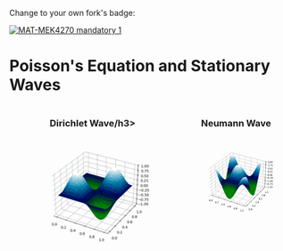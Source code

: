 Change to your own fork's badge:

[![MAT-MEK4270 mandatory 1](https://github.com/Alessimc/matmek_mandatory1/actions/workflows/main.yml/badge.svg)](https://github.com/Alessimc/matmek_mandatory1/actions/workflows/main.yml)

# Poisson's Equation and Stationary Waves

<div style="display: flex; align-items: flex-start; gap: 10px;">
  <div style="display: inline-block; text-align: center;">
    <h3>Dirichlet Wave/h3>
    <img src="report/wavemovie_dirichlet.gif" alt="Title for GIF 1" width="300"/>
  </div>
  <div style="display: inline-block; text-align: center;">
    <h3>Neumann Wave</h3>
    <img src="report/wavemovie_neumann.gif" alt="Title for GIF 2" width="300"/>
  </div>
</div>